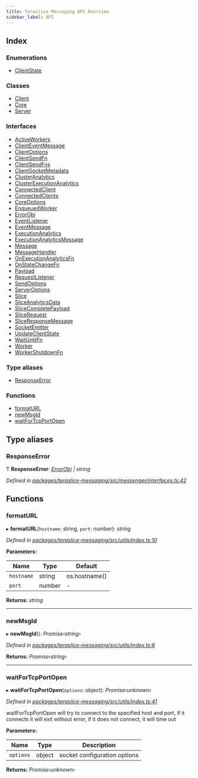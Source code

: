 ```yaml
---
title: Teraslice Messaging API Overview
sidebar_label: API
---
```


## Index

### Enumerations

* [ClientState](enums/clientstate.md)

### Classes

* [Client](classes/client.md)
* [Core](classes/core.md)
* [Server](classes/server.md)

### Interfaces

* [ActiveWorkers](interfaces/activeworkers.md)
* [ClientEventMessage](interfaces/clienteventmessage.md)
* [ClientOptions](interfaces/clientoptions.md)
* [ClientSendFn](interfaces/clientsendfn.md)
* [ClientSendFns](interfaces/clientsendfns.md)
* [ClientSocketMetadata](interfaces/clientsocketmetadata.md)
* [ClusterAnalytics](interfaces/clusteranalytics.md)
* [ClusterExecutionAnalytics](interfaces/clusterexecutionanalytics.md)
* [ConnectedClient](interfaces/connectedclient.md)
* [ConnectedClients](interfaces/connectedclients.md)
* [CoreOptions](interfaces/coreoptions.md)
* [EnqueuedWorker](interfaces/enqueuedworker.md)
* [ErrorObj](interfaces/errorobj.md)
* [EventListener](interfaces/eventlistener.md)
* [EventMessage](interfaces/eventmessage.md)
* [ExecutionAnalytics](interfaces/executionanalytics.md)
* [ExecutionAnalyticsMessage](interfaces/executionanalyticsmessage.md)
* [Message](interfaces/message.md)
* [MessageHandler](interfaces/messagehandler.md)
* [OnExecutionAnalyticsFn](interfaces/onexecutionanalyticsfn.md)
* [OnStateChangeFn](interfaces/onstatechangefn.md)
* [Payload](interfaces/payload.md)
* [RequestListener](interfaces/requestlistener.md)
* [SendOptions](interfaces/sendoptions.md)
* [ServerOptions](interfaces/serveroptions.md)
* [Slice](interfaces/slice.md)
* [SliceAnalyticsData](interfaces/sliceanalyticsdata.md)
* [SliceCompletePayload](interfaces/slicecompletepayload.md)
* [SliceRequest](interfaces/slicerequest.md)
* [SliceResponseMessage](interfaces/sliceresponsemessage.md)
* [SocketEmitter](interfaces/socketemitter.md)
* [UpdateClientState](interfaces/updateclientstate.md)
* [WaitUntilFn](interfaces/waituntilfn.md)
* [Worker](interfaces/worker.md)
* [WorkerShutdownFn](interfaces/workershutdownfn.md)

### Type aliases

* [ResponseError](overview.md#responseerror)

### Functions

* [formatURL](overview.md#formaturl)
* [newMsgId](overview.md#newmsgid)
* [waitForTcpPortOpen](overview.md#waitfortcpportopen)

## Type aliases

###  ResponseError

Ƭ **ResponseError**: *[ErrorObj](interfaces/errorobj.md) | string*

*Defined in [packages/teraslice-messaging/src/messenger/interfaces.ts:42](https://github.com/terascope/teraslice/blob/f95bb5556/packages/teraslice-messaging/src/messenger/interfaces.ts#L42)*

## Functions

###  formatURL

▸ **formatURL**(`hostname`: string, `port`: number): *string*

*Defined in [packages/teraslice-messaging/src/utils/index.ts:10](https://github.com/terascope/teraslice/blob/f95bb5556/packages/teraslice-messaging/src/utils/index.ts#L10)*

**Parameters:**

Name | Type | Default |
------ | ------ | ------ |
`hostname` | string |  os.hostname() |
`port` | number | - |

**Returns:** *string*

___

###  newMsgId

▸ **newMsgId**(): *Promise‹string›*

*Defined in [packages/teraslice-messaging/src/utils/index.ts:6](https://github.com/terascope/teraslice/blob/f95bb5556/packages/teraslice-messaging/src/utils/index.ts#L6)*

**Returns:** *Promise‹string›*

___

###  waitForTcpPortOpen

▸ **waitForTcpPortOpen**(`options`: object): *Promise‹unknown›*

*Defined in [packages/teraslice-messaging/src/utils/index.ts:41](https://github.com/terascope/teraslice/blob/f95bb5556/packages/teraslice-messaging/src/utils/index.ts#L41)*

waitForTcpPortOpen will try to connect to the specified host and port, if it
connects it will exit without error, if it does not connect, it will time
out

**Parameters:**

Name | Type | Description |
------ | ------ | ------ |
`options` | object | socket configuration options |

**Returns:** *Promise‹unknown›*
